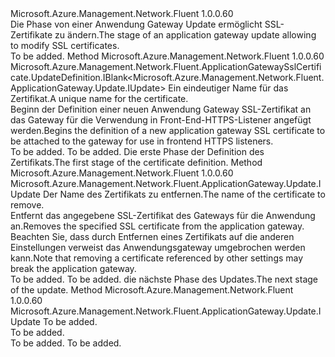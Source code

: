 <Type Name="IWithSslCert" FullName="Microsoft.Azure.Management.Network.Fluent.ApplicationGateway.Update.IWithSslCert">
  <TypeSignature Language="C#" Value="public interface IWithSslCert" />
  <TypeSignature Language="ILAsm" Value=".class public interface auto ansi abstract IWithSslCert" />
  <TypeSignature Language="DocId" Value="T:Microsoft.Azure.Management.Network.Fluent.ApplicationGateway.Update.IWithSslCert" />
  <TypeSignature Language="VB.NET" Value="Public Interface IWithSslCert" />
  <TypeSignature Language="F#" Value="type IWithSslCert = interface" />
  <AssemblyInfo>
    <AssemblyName>Microsoft.Azure.Management.Network.Fluent</AssemblyName>
    <AssemblyVersion>1.0.0.60</AssemblyVersion>
  </AssemblyInfo>
  <Interfaces />
  <Docs>
    <summary>
            <span data-ttu-id="b4898-101">Die Phase von einer Anwendung Gateway Update ermöglicht SSL-Zertifikate zu ändern.</span><span class="sxs-lookup"><span data-stu-id="b4898-101">The stage of an application gateway update allowing to modify SSL certificates.</span></span>
            </summary>
    <remarks>To be added.</remarks>
  </Docs>
  <Members>
    <Member MemberName="DefineSslCertificate">
      <MemberSignature Language="C#" Value="public Microsoft.Azure.Management.Network.Fluent.ApplicationGatewaySslCertificate.UpdateDefinition.IBlank&lt;Microsoft.Azure.Management.Network.Fluent.ApplicationGateway.Update.IUpdate&gt; DefineSslCertificate (string name);" />
      <MemberSignature Language="ILAsm" Value=".method public hidebysig newslot virtual instance class Microsoft.Azure.Management.Network.Fluent.ApplicationGatewaySslCertificate.UpdateDefinition.IBlank`1&lt;class Microsoft.Azure.Management.Network.Fluent.ApplicationGateway.Update.IUpdate&gt; DefineSslCertificate(string name) cil managed" />
      <MemberSignature Language="DocId" Value="M:Microsoft.Azure.Management.Network.Fluent.ApplicationGateway.Update.IWithSslCert.DefineSslCertificate(System.String)" />
      <MemberSignature Language="VB.NET" Value="Public Function DefineSslCertificate (name As String) As IBlank(Of IUpdate)" />
      <MemberSignature Language="F#" Value="abstract member DefineSslCertificate : string -&gt; Microsoft.Azure.Management.Network.Fluent.ApplicationGatewaySslCertificate.UpdateDefinition.IBlank&lt;Microsoft.Azure.Management.Network.Fluent.ApplicationGateway.Update.IUpdate&gt;" Usage="iWithSslCert.DefineSslCertificate name" />
      <MemberType>Method</MemberType>
      <AssemblyInfo>
        <AssemblyName>Microsoft.Azure.Management.Network.Fluent</AssemblyName>
        <AssemblyVersion>1.0.0.60</AssemblyVersion>
      </AssemblyInfo>
      <ReturnValue>
        <ReturnType>Microsoft.Azure.Management.Network.Fluent.ApplicationGatewaySslCertificate.UpdateDefinition.IBlank&lt;Microsoft.Azure.Management.Network.Fluent.ApplicationGateway.Update.IUpdate&gt;</ReturnType>
      </ReturnValue>
      <Parameters>
        <Parameter Name="name" Type="System.String" />
      </Parameters>
      <Docs>
        <param name="name"><span data-ttu-id="b4898-102">Ein eindeutiger Name für das Zertifikat.</span><span class="sxs-lookup"><span data-stu-id="b4898-102">A unique name for the certificate.</span></span></param>
        <summary>
            <span data-ttu-id="b4898-103">Beginn der Definition einer neuen Anwendung Gateway SSL-Zertifikat an das Gateway für die Verwendung in Front-End-HTTPS-Listener angefügt werden.</span><span class="sxs-lookup"><span data-stu-id="b4898-103">Begins the definition of a new application gateway SSL certificate to be attached to the gateway for use in frontend HTTPS listeners.</span></span>
            </summary>
        <returns>To be added.</returns>
        <remarks>To be added.</remarks>
        <return><span data-ttu-id="b4898-104">Die erste Phase der Definition des Zertifikats.</span><span class="sxs-lookup"><span data-stu-id="b4898-104">The first stage of the certificate definition.</span></span></return>
      </Docs>
    </Member>
    <Member MemberName="WithoutCertificate">
      <MemberSignature Language="C#" Value="public Microsoft.Azure.Management.Network.Fluent.ApplicationGateway.Update.IUpdate WithoutCertificate (string name);" />
      <MemberSignature Language="ILAsm" Value=".method public hidebysig newslot virtual instance class Microsoft.Azure.Management.Network.Fluent.ApplicationGateway.Update.IUpdate WithoutCertificate(string name) cil managed" />
      <MemberSignature Language="DocId" Value="M:Microsoft.Azure.Management.Network.Fluent.ApplicationGateway.Update.IWithSslCert.WithoutCertificate(System.String)" />
      <MemberSignature Language="VB.NET" Value="Public Function WithoutCertificate (name As String) As IUpdate" />
      <MemberSignature Language="F#" Value="abstract member WithoutCertificate : string -&gt; Microsoft.Azure.Management.Network.Fluent.ApplicationGateway.Update.IUpdate" Usage="iWithSslCert.WithoutCertificate name" />
      <MemberType>Method</MemberType>
      <AssemblyInfo>
        <AssemblyName>Microsoft.Azure.Management.Network.Fluent</AssemblyName>
        <AssemblyVersion>1.0.0.60</AssemblyVersion>
      </AssemblyInfo>
      <ReturnValue>
        <ReturnType>Microsoft.Azure.Management.Network.Fluent.ApplicationGateway.Update.IUpdate</ReturnType>
      </ReturnValue>
      <Parameters>
        <Parameter Name="name" Type="System.String" />
      </Parameters>
      <Docs>
        <param name="name"><span data-ttu-id="b4898-105">Der Name des Zertifikats zu entfernen.</span><span class="sxs-lookup"><span data-stu-id="b4898-105">The name of the certificate to remove.</span></span></param>
        <summary>
            <span data-ttu-id="b4898-106">Entfernt das angegebene SSL-Zertifikat des Gateways für die Anwendung an.</span><span class="sxs-lookup"><span data-stu-id="b4898-106">Removes the specified SSL certificate from the application gateway.</span></span>
            <span data-ttu-id="b4898-107">Beachten Sie, dass durch Entfernen eines Zertifikats auf die anderen Einstellungen verweist das Anwendungsgateway umgebrochen werden kann.</span><span class="sxs-lookup"><span data-stu-id="b4898-107">Note that removing a certificate referenced by other settings may break the application gateway.</span></span>
            </summary>
        <returns>To be added.</returns>
        <remarks>To be added.</remarks>
        <return><span data-ttu-id="b4898-108">die nächste Phase des Updates.</span><span class="sxs-lookup"><span data-stu-id="b4898-108">The next stage of the update.</span></span></return>
      </Docs>
    </Member>
    <Member MemberName="WithoutSslCertificate">
      <MemberSignature Language="C#" Value="public Microsoft.Azure.Management.Network.Fluent.ApplicationGateway.Update.IUpdate WithoutSslCertificate (string name);" />
      <MemberSignature Language="ILAsm" Value=".method public hidebysig newslot virtual instance class Microsoft.Azure.Management.Network.Fluent.ApplicationGateway.Update.IUpdate WithoutSslCertificate(string name) cil managed" />
      <MemberSignature Language="DocId" Value="M:Microsoft.Azure.Management.Network.Fluent.ApplicationGateway.Update.IWithSslCert.WithoutSslCertificate(System.String)" />
      <MemberSignature Language="VB.NET" Value="Public Function WithoutSslCertificate (name As String) As IUpdate" />
      <MemberSignature Language="F#" Value="abstract member WithoutSslCertificate : string -&gt; Microsoft.Azure.Management.Network.Fluent.ApplicationGateway.Update.IUpdate" Usage="iWithSslCert.WithoutSslCertificate name" />
      <MemberType>Method</MemberType>
      <AssemblyInfo>
        <AssemblyName>Microsoft.Azure.Management.Network.Fluent</AssemblyName>
        <AssemblyVersion>1.0.0.60</AssemblyVersion>
      </AssemblyInfo>
      <ReturnValue>
        <ReturnType>Microsoft.Azure.Management.Network.Fluent.ApplicationGateway.Update.IUpdate</ReturnType>
      </ReturnValue>
      <Parameters>
        <Parameter Name="name" Type="System.String" />
      </Parameters>
      <Docs>
        <param name="name">To be added.</param>
        <summary>To be added.</summary>
        <returns>To be added.</returns>
        <remarks>To be added.</remarks>
      </Docs>
    </Member>
  </Members>
</Type>